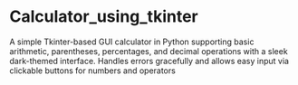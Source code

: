 # Calculator_using_tkinter
A simple Tkinter-based GUI calculator in Python supporting basic arithmetic, parentheses, percentages, and decimal operations with a sleek dark-themed interface. Handles errors gracefully and allows easy input via clickable buttons for numbers and operators
